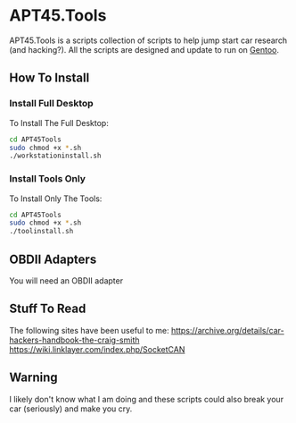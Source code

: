 # APT45.Tools

APT45.Tools is a scripts collection of scripts to help jump start car research (and hacking?). All the scripts are designed and update to run on [Gentoo](https://gentoo.org).

## How To Install

### Install Full Desktop

To Install The Full Desktop:

```bash
cd APT45Tools
sudo chmod +x *.sh
./workstationinstall.sh
```

### Install Tools Only

To Install Only The Tools:

```bash
cd APT45Tools
sudo chmod +x *.sh
./toolinstall.sh
```

## OBDII Adapters

You will need an OBDII adapter


## Stuff To Read

The following sites have been useful to me:
https://archive.org/details/car-hackers-handbook-the-craig-smith https://wiki.linklayer.com/index.php/SocketCAN 

## Warning

I likely don't know what I am doing and these scripts could also break your car (seriously) and make you cry.
